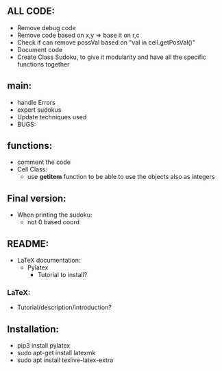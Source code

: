 ## ALL CODE:
- Remove debug code
- Remove code based on x,y => base it on r,c
- Check if can remove possVal based on "val in cell.getPosVal()"
- Document code
- Create Class Sudoku, to give it modularity and have all the specific functions together


## main:
- handle Errors
- expert sudokus
- Update techniques used
- BUGS:


## functions:
- comment the code
- Cell Class:
  - use __getitem__ function to be able to use the objects also as integers

## Final version:
- When printing the sudoku:
  - not 0 based coord



## README:
- LaTeX documentation:
  - Pylatex
    - Tutorial to install?

### LaTeX:
- Tutorial/description/introduction?


## Installation:
- pip3 install pylatex
- sudo apt-get install latexmk
- sudo apt install texlive-latex-extra